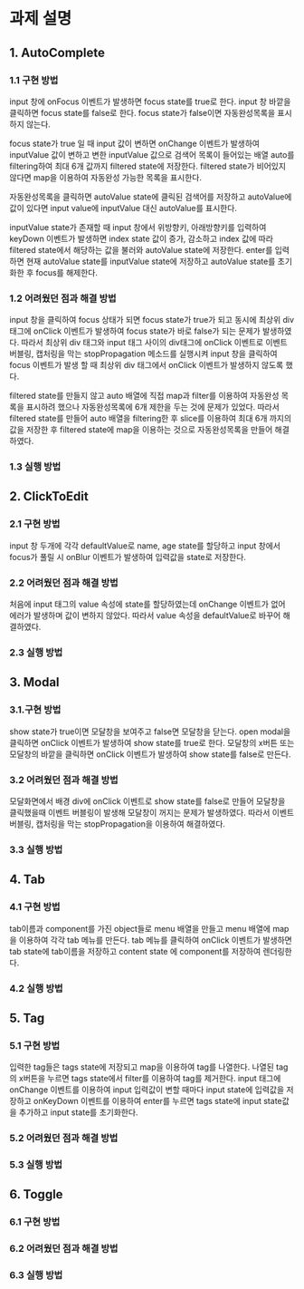 # 과제 설명

## 1. AutoComplete

### 1.1 구현 방법

input 창에 onFocus 이벤트가 발생하면 focus state를 true로 한다.
input 창 바깥을 클릭하면 focus state를 false로 한다.
focus state가 false이면 자동완성목록을 표시하지 않는다.

focus state가 true 일 때 input 값이 변하면 onChange 이벤트가 발생하여 inputValue 값이 변하고 변한 inputValue 값으로 검색어 목록이 들어있는 배열 auto를 filtering하여 최대 6개 값까지 filtered state에 저장한다. filtered state가 비어있지 않다면 map을 이용하여 자동완성 가능한 목록을 표시한다.

자동완성목록을 클릭하면 autoValue state에 클릭된 검색어를 저장하고 autoValue에 값이 있다면 input value에 inputValue 대신 autoValue를 표시한다.

inputValue state가 존재할 때 input 창에서 위방향키, 아래방향키를 입력하여 keyDown 이벤트가 발생하면 index state 값이 증가, 감소하고 index 값에 따라 filtered state에서 해당하는 값을 불러와 autoValue state에 저장한다. enter를 입력하면 현재 autoValue state를 inputValue state에 저장하고 autoValue state를 초기화한 후 focus를 해제한다.

### 1.2 어려웠던 점과 해결 방법

input 창을 클릭하여 focus 상태가 되면 focus state가 true가 되고 동시에 최상위 div 태그에 onClick 이벤트가 발생하여 focus state가 바로 false가 되는 문제가 발생하였다. 따라서 최상위 div 태그와 input 태그 사이의 div태그에 onClick 이벤트로 이벤트 버블링, 캡처링을 막는 stopPropagation 메소드를 실행시켜 input 창을 클릭하여 focus 이벤트가 발생 할 때 최상위 div 태그에서 onClick 이벤트가 발생하지 않도록 했다.

filtered state를 만들지 않고 auto 배열에 직접 map과 filter를 이용하여 자동완성 목록을 표시하려 했으나 자동완성목록에 6개 제한을 두는 것에 문제가 있었다. 따라서 filtered state를 만들어 auto 배열을 filtering한 후 slice를 이용하여 최대 6개 까지의 값을 저장한 후 filtered state에 map을 이용하는 것으로 자동완성목록을 만들어 해결하였다.

### 1.3 실행 방법

## 2. ClickToEdit

### 2.1 구현 방법

input 창 두개에 각각 defaultValue로 name, age state를 할당하고 input 창에서 focus가 풀릴 시 onBlur 이벤트가 발생하여 입력값을 state로 저장한다.

### 2.2 어려웠던 점과 해결 방법

처음에 input 태그의 value 속성에 state를 할당하였는데 onChange 이벤트가 없어 에러가 발생하며 값이 변하지 않았다. 따라서 value 속성을 defaultValue로 바꾸어 해결하였다.

### 2.3 실행 방법

## 3. Modal

### 3.1.구현 방법

show state가 true이면 모달창을 보여주고 false면 모달창을 닫는다. open modal을 클릭하면 onClick 이벤트가 발생하여 show state를 true로 한다.
모달창의 x버튼 또는 모달창의 바깥을 클릭하면 onClick 이벤트가 발생하여 show state를 false로 만든다.

### 3.2 어려웠던 점과 해결 방법

모달화면에서 배경 div에 onClick 이벤트로 show state를 false로 만들어 모달창을 클릭했을때 이벤트 버블링이 발생해 모달창이 꺼지는 문제가 발생하였다. 따라서 이벤트 버블링, 캡처링을 막는 stopPropagation을 이용하여 해결하였다.

### 3.3 실행 방법

## 4. Tab

### 4.1 구현 방법

tab이름과 component를 가진 object들로 menu 배열을 만들고 menu 배열에 map을 이용하여 각각 tab 메뉴를 만든다. tab 메뉴를 클릭하여 onClick 이벤트가 발생하면 tab state에 tab이름을 저장하고 content state 에 component를 저장하여 렌더링한다.

### 4.2 실행 방법

## 5. Tag

### 5.1 구현 방법

입력한 tag들은 tags state에 저장되고 map을 이용하여 tag를 나열한다.
나열된 tag의 x버튼을 누르면 tags state에서 filter를 이용하여 tag를 제거한다.
input 태그에 onChange 이벤트를 이용하여 input 입력값이 변할 때마다 input state에 입력값을 저장하고 onKeyDown 이벤트를 이용하여 enter를 누르면 tags state에 input state값을 추가하고 input state를 초기화한다.

### 5.2 어려웠던 점과 해결 방법

### 5.3 실행 방법

## 6. Toggle

### 6.1 구현 방법

### 6.2 어려웠던 점과 해결 방법

### 6.3 실행 방법

